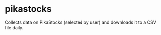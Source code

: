 # pikastocks

Collects data on PikaStocks (selected by user) and downloads it to a CSV file daily. 
